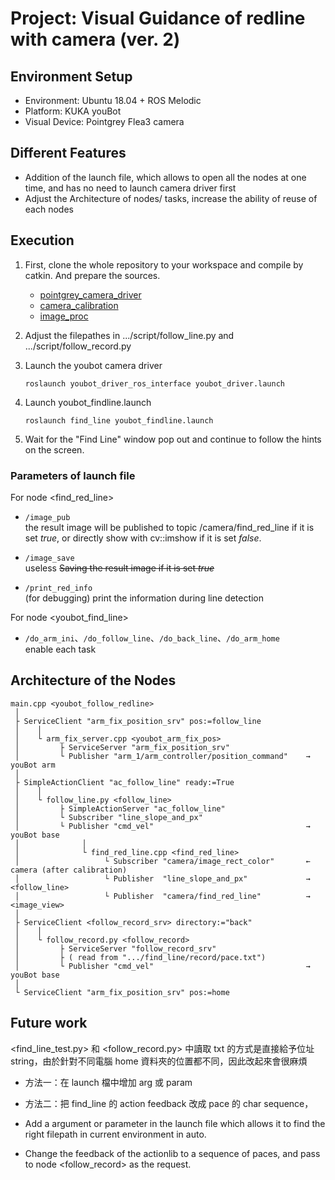# Project: Visual Guidance of redline with camera (ver. 2)

## Environment Setup
- Environment: Ubuntu 18.04 + ROS Melodic
- Platform: KUKA youBot
- Visual Device: Pointgrey Flea3 camera 

## Different Features
- Addition of the launch file, which allows to open all the nodes at one time, and has no need to launch camera driver first
- Adjust the Architecture of nodes/ tasks, increase the ability of reuse of each nodes

## Execution

1. First, clone the whole repository to your workspace and compile by catkin. And prepare the sources.
    - [pointgrey_camera_driver](http://wiki.ros.org/pointgrey_camera_driver)
    - [camera_calibration](http://wiki.ros.org/camera_calibration)
    - [image_proc](http://wiki.ros.org/image_proc)

2. Adjust the filepathes in .../script/follow_line.py and .../script/follow_record.py

2. Launch the youbot camera driver
    ```
    roslaunch youbot_driver_ros_interface youbot_driver.launch
    ```

3. Launch youbot_findline.launch
    ```
    roslaunch find_line youbot_findline.launch
    ```

4. Wait for the "Find Line" window pop out and continue to follow the hints on the screen.

### Parameters of launch file

For node <find_red_line>

+ ```/image_pub``` <br>
  the result image will be published to topic /camera/find_red_line if it is set <i>true</i>, or directly show with cv::imshow if it is set <i>false</i>.

+ ```/image_save```<br>
  useless <s>Saving the result image if it is set <i>true</i></s>

+ ```/print_red_info```<br>
  (for debugging) print the information during line detection 

For node <youbot_find_line>

+ ```/do_arm_ini```、```/do_follow_line```、```/do_back_line```、```/do_arm_home```<br>
   enable each task
   
   
## Architecture of the Nodes

```
main.cpp <youbot_follow_redline>
 │  
 ├ ServiceClient "arm_fix_position_srv" pos:=follow_line
 │    │
 │    └ arm_fix_server.cpp <youbot_arm_fix_pos>
 │         ├ ServiceServer "arm_fix_position_srv"                 
 │         └ Publisher "arm_1/arm_controller/position_command"    → youBot arm
 │
 ├ SimpleActionClient "ac_follow_line" ready:=True
 │    │
 │    └ follow_line.py <follow_line>
 │         ├ SimpleActionServer "ac_follow_line"
 │         └ Subscriber "line_slope_and_px"
 │         └ Publisher "cmd_vel"                                  → youBot base
 │              │
 │              └ find_red_line.cpp <find_red_line>
 │                   └ Subscriber "camera/image_rect_color"       ← camera (after calibration)
 │                   └ Publisher  "line_slope_and_px"             → <follow_line>
 │                   └ Publisher  "camera/find_red_line"          → <image_view>
 │
 ├ ServiceClient <follow_record_srv> directory:="back"
 │    │
 │    └ follow_record.py <follow_record>
 │         ├ ServiceServer "follow_record_srv"
 │         ├ ( read from ".../find_line/record/pace.txt")
 │         └ Publisher "cmd_vel"                                  → youBot base
 │
 └ ServiceClient "arm_fix_position_srv" pos:=home
``` 

## Future work

<find_line_test.py> 和 <follow_record.py> 中讀取 txt 的方式是直接給予位址 string，由於針對不同電腦 home 資料夾的位置都不同，因此改起來會很麻煩

+ 方法一：在 launch 檔中增加 arg 或 param
+ 方法二：把 find_line 的 action feedback 改成 pace 的 char sequence，

+ Add a argument or parameter in the launch file which allows it to find the right filepath in current environment in auto.
+ Change the feedback of the actionlib to a sequence of paces, and pass to node <follow_record> as the request.   
